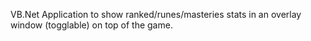 VB.Net Application to show ranked/runes/masteries stats in an overlay window (togglable) on top of the game.